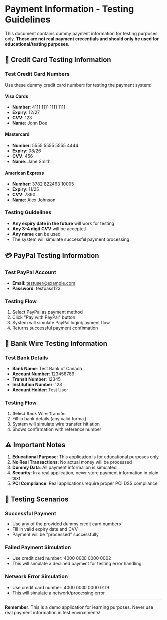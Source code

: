 # Payment Information - Testing Guidelines

This document contains dummy payment information for testing purposes only. **These are not real payment credentials and should only be used for educational/testing purposes.**

## 🏦 Credit Card Testing Information

### Test Credit Card Numbers
Use these dummy credit card numbers for testing the payment system:

#### Visa Cards
- **Number**: 4111 1111 1111 1111
- **Expiry**: 12/27
- **CVV**: 123
- **Name**: John Doe

#### Mastercard
- **Number**: 5555 5555 5555 4444
- **Expiry**: 08/26
- **CVV**: 456
- **Name**: Jane Smith

#### American Express
- **Number**: 3782 822463 10005
- **Expiry**: 11/25
- **CVV**: 7890
- **Name**: Alex Johnson

### Testing Guidelines
- **Any expiry date in the future** will work for testing
- **Any 3-4 digit CVV** will be accepted
- **Any name** can be used
- The system will simulate successful payment processing

## 💳 PayPal Testing Information

### Test PayPal Account
- **Email**: testuser@example.com
- **Password**: testpass123

### Testing Flow
1. Select PayPal as payment method
2. Click "Pay with PayPal" button
3. System will simulate PayPal login/payment flow
4. Returns successful payment confirmation

## 🏧 Bank Wire Testing Information

### Test Bank Details
- **Bank Name**: Test Bank of Canada
- **Account Number**: 123456789
- **Transit Number**: 12345
- **Institution Number**: 123
- **Account Holder**: Test User

### Testing Flow
1. Select Bank Wire Transfer
2. Fill in bank details (any valid format)
3. System will simulate wire transfer initiation
4. Shows confirmation with reference number

## ⚠️ Important Notes

1. **Educational Purpose**: This application is for educational purposes only
2. **No Real Transactions**: No actual money will be processed
3. **Dummy Data**: All payment information is simulated
4. **Security**: In a real application, never store payment information in plain text
5. **PCI Compliance**: Real applications require proper PCI DSS compliance

## 🧪 Testing Scenarios

### Successful Payment
- Use any of the provided dummy credit card numbers
- Fill in valid expiry date and CVV
- Payment will be "processed" successfully

### Failed Payment Simulation
- Use credit card number: 4000 0000 0000 0002
- This will simulate a declined payment for testing error handling

### Network Error Simulation
- Use credit card number: 4000 0000 0000 0119
- This will simulate a network/processing error

---

**Remember**: This is a demo application for learning purposes. Never use real payment information in test environments! 